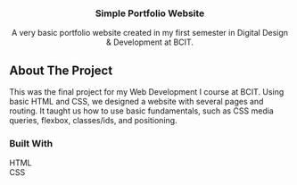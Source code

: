 <div align="center">


<h3 align="center">Simple Portfolio Website</h3>

  <p align="center">
    A very basic portfolio website created in my first semester in Digital Design & Development at BCIT.
</div>



<!-- ABOUT THE PROJECT -->
## About The Project

This was the final project for my Web Development I course at BCIT. Using basic HTML and CSS, we designed a website with several pages and routing. It taught us how to use
basic fundamentals, such as CSS media queries, flexbox, classes/ids, and positioning.


### Built With

HTML <br>
CSS
